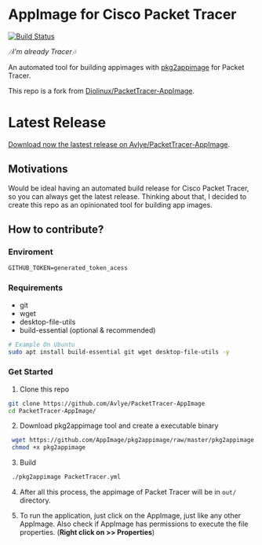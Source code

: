 <link rel="stylesheet" type="text/css" href="https://gist.githubusercontent.com/Avlye/2526c796283b4c9c1704e904f6eeb449/raw/5d20cb46cb205ddcbb9023ae2cdccb5eb5d5f431/packet_tracer.css" title="Packet Tracer CSS" />

# AppImage for Cisco Packet Tracer

[![Build Status](https://travis-ci.org/Avlye/PacketTracer-AppImage.svg?branch=master)](https://travis-ci.org/Avlye/PacketTracer-AppImage)

*🎶I'm already Tracer🎶*

An automated tool for building appimages with [pkg2appimage](https://github.com/AppImage/pkg2appimage) for Packet Tracer. 

This repo is a fork from [Diolinux/PacketTracer-AppImage](https://github.com/Diolinux/PacketTracer-AppImage).

# Latest Release


<a href="https://github.com/Avlye/PacketTracer-AppImage/releases/download/latest/Packet_Tracer_7.3.0-.glibc2.27-x86_64.AppImage" download="download">Download now the lastest release on Avlye/PacketTracer-AppImage</a>.

## Motivations

Would be ideal having an automated build release for Cisco Packet Tracer, so you can always get the latest release.
Thinking about that, I decided to create this repo as an opinionated tool for building app images.

## How to contribute?
### Enviroment
```
GITHUB_TOKEN=generated_token_acess
```

### Requirements
- git
- wget
- desktop-file-utils
- build-essential (optional & recommended)

```zsh
# Example On Ubuntu
sudo apt install build-essential git wget desktop-file-utils -y
```

### Get Started

1. Clone this repo

```zsh
git clone https://github.com/Avlye/PacketTracer-AppImage
cd PacketTracer-AppImage/
```

2. Download pkg2appimage tool and create a executable binary

```zsh
 wget https://github.com/AppImage/pkg2appimage/raw/master/pkg2appimage
 chmod +x pkg2appimage
 ```

3. Build

```zsh
 ./pkg2appimage PacketTracer.yml
 ```

4. After all this process, the appimage of Packet Tracer will be in `out/` directory.

5. To run the application, just click on the AppImage, just like any other AppImage.
  Also check if AppImage has permissions to execute the file properties. (**Right click on >> Properties**)
